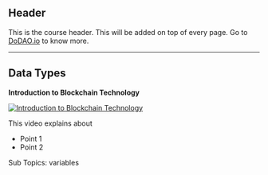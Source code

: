 ## Header
This is the course header. This will be added on top of every page. Go to [DoDAO.io](https://www.dodao.io) to know more.

 ---
 
 ## Data Types
 
  **Introduction to Blockchain Technology**
 
 [![Introduction to Blockchain Technology](https://img.youtube.com/vi/u70_rafPs-0/0.jpg)](https://www.youtube.com/watch?v=u70_rafPs-0)     
 
 This video explains about
* Point 1
* Point 2
    
 
 Sub Topics: variables    
 
